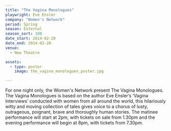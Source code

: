 ```yaml
---
title: "The Vagina Monologues"
playwright: Eve Ensler
company: "Women's Network"
period: Spring
season: External
season_sort: 180
date_start: 2014-02-20
date_end: 2014-02-20
venue:
  - New Theatre

assets:
  - type: poster
    image: the_vagina_monologues_poster.jpg

---
```

For one night only, the Women's Network present The Vagina Monologues. The Vagina Monologues is based on the author Eve Ensler’s ‘Vagina Interviews’ conducted with women from all around the world, this hilariously witty and moving collection of tales gives voice to a chorus of lusty, outrageous, poignant, brave and thoroughly human stories. The matinee performance will start at 2pm, with tickets on sale from 1.30pm and the evening performance will begin at 8pm, with tickets from 7.30pm.
